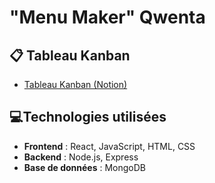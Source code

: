 # "Menu Maker" Qwenta

## :clipboard: Tableau Kanban

- [Tableau Kanban (Notion)](https://wide-erigeron-4b9.notion.site/9e356f75e27d4dc6a9501a411c005cf5?v=0abbab557a7d426787fd9b6a4091fc74)

## :computer:Technologies utilisées

- **Frontend** : React, JavaScript, HTML, CSS
- **Backend** : Node.js, Express
- **Base de données** : MongoDB
